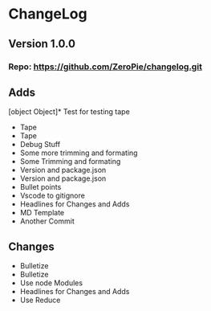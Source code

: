 
  # ChangeLog
  ## Version 1.0.0
  ### Repo: https://github.com/ZeroPie/changelog.git 
  ## Adds
  [object Object]*  Test for testing tape 
*  Tape 
*  Tape 
*  Debug Stuff 
*  Some more trimming and formating 
*  Some Trimming and formating 
*  Version and package.json 
*  Version and package.json 
*  Bullet points 
*  Vscode to gitignore 
*  Headlines for Changes and Adds 
*  MD Template 
*  Another Commit 

  ## Changes
  *  Bulletize
*  Bulletize
*  Use node Modules
*  Headlines for Changes and Adds
*  Use Reduce
